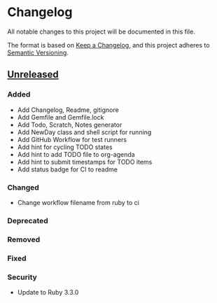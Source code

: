 # Changelog

All notable changes to this project will be documented in this file.

The format is based on [Keep a Changelog](https://keepachangelog.com/en/1.0.0/),
and this project adheres to [Semantic Versioning](https://semver.org/spec/v2.0.0.html).

## [Unreleased]

### Added 

- Add Changelog, Readme, gitignore
- Add Gemfile and Gemfile.lock
- Add Todo, Scratch, Notes generator
- Add NewDay class and shell script for running
- Add GitHub Workflow for test runners
- Add hint for cycling TODO states
- Add hint to add TODO file to org-agenda
- Add hint to submit timestamps for TODO items
- Add status badge for CI to readme

### Changed

- Change workflow filename from ruby to ci

### Deprecated

### Removed

### Fixed

### Security

- Update to Ruby 3.3.0

[unreleased]: https://github.com/jbanass/new-day/compare/HEAD...HEAD
